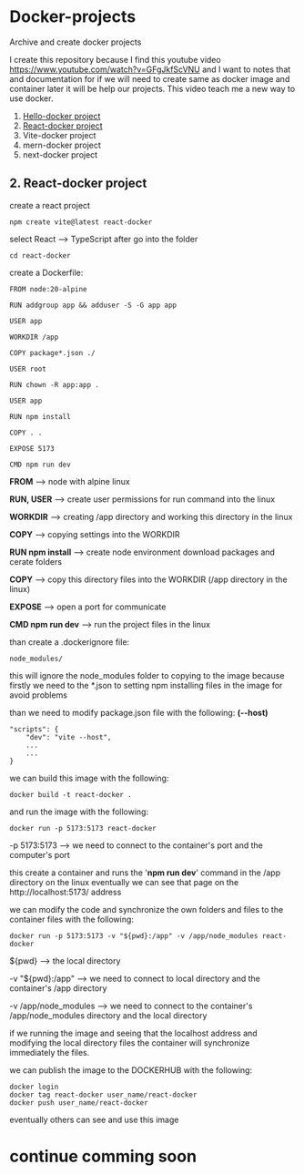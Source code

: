 # Docker-projects

Archive and create docker projects

I create this repository because I find this youtube video https://www.youtube.com/watch?v=GFgJkfScVNU and I want to notes that and documentation for if we will need to create same as docker image and container later it will be help our projects. This video teach me a new way to use docker.

1. [Hello-docker project](hello-docker/README.md)
2. [React-docker project](react-docker/README.Docker.md)
3. Vite-docker project
4. mern-docker project
5. next-docker project

## 2. React-docker project

create a react project

```
npm create vite@latest react-docker
```

select React --> TypeScript after go into the folder

```
cd react-docker
```

create a Dockerfile:

```
FROM node:20-alpine

RUN addgroup app && adduser -S -G app app

USER app

WORKDIR /app

COPY package*.json ./

USER root

RUN chown -R app:app .

USER app

RUN npm install

COPY . .

EXPOSE 5173

CMD npm run dev

```

**FROM** --> node with alpine linux

**RUN, USER** --> create user permissions for run command into the linux

**WORKDIR** --> creating /app directory and working this directory in the linux

**COPY** --> copying settings into the WORKDIR

**RUN npm install** --> create node environment download packages and cerate folders

**COPY** --> copy this directory files into the WORKDIR (/app directory in the linux)

**EXPOSE** --> open a port for communicate

**CMD npm run dev** --> run the project files in the linux

than create a .dockerignore file:

```
node_modules/
```

this will ignore the node_modules folder to copying to the image because firstly we need to the \*.json to setting npm installing files in the image for avoid problems

than we need to modify package.json file with the following: **(--host)**

```
"scripts": {
    "dev": "vite --host",
    ...
    ...
}
```

we can build this image with the following:

```
docker build -t react-docker .
```

and run the image with the following:

```
docker run -p 5173:5173 react-docker
```

-p 5173:5173 --> we need to connect to the container's port and the computer's port

this create a container and runs the '**npm run dev**' command in the /app directory on the linux
eventually we can see that page on the http://localhost:5173/ address

we can modify the code and synchronize the own folders and files to the container files with the following:

```
docker run -p 5173:5173 -v "${pwd}:/app" -v /app/node_modules react-docker
```

${pwd} --> the local directory

-v "${pwd}:/app" --> we need to connect to local directory and the container's /app directory

-v /app/node_modules --> we need to connect to the container's /app/node_modules directory and the local directory

if we running the image and seeing that the localhost address and modifying the local directory files the container will synchronize immediately the files.

we can publish the image to the DOCKERHUB with the following:

```
docker login
docker tag react-docker user_name/react-docker
docker push user_name/react-docker
```

eventually others can see and use this image

# continue comming soon
